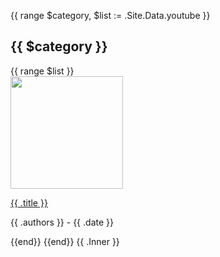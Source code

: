 {{ range $category, $list := .Site.Data.youtube }}
<h2>{{ $category }}</h2>
{{ range $list }}
<div class="youtubeList__container">
<div class="youtubeList__img">
    <a href="https://youtu.be/{{ .youtube_id }}" class="youtube__img" target="_blank"><img width="180px" src="https://img.youtube.com/vi/{{ .youtube_id }}/hqdefault.jpg" alt="" /></a>
</div>
<div class="youtubeList__text">
<p class="youtubeList__title"><a href="https://youtu.be/{{ .youtube_id }}" class="" target="_blank">{{ .title }}</a></p>
<p class="youtubeList__authors">{{ .authors }} - {{ .date }}</p>
</div>
</div>
{{end}}
{{end}}
{{ .Inner }}
